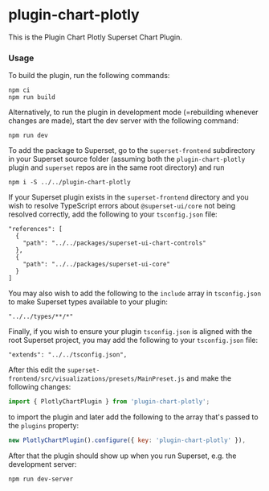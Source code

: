 # plugin-chart-plotly

This is the Plugin Chart Plotly Superset Chart Plugin.

### Usage

To build the plugin, run the following commands:

```
npm ci
npm run build
```

Alternatively, to run the plugin in development mode (=rebuilding whenever changes are made), start the dev server with the following command:

```
npm run dev
```

To add the package to Superset, go to the `superset-frontend` subdirectory in your Superset source folder (assuming both the `plugin-chart-plotly` plugin and `superset` repos are in the same root directory) and run
```
npm i -S ../../plugin-chart-plotly
```

If your Superset plugin exists in the `superset-frontend` directory and you wish to resolve TypeScript errors about `@superset-ui/core` not being resolved correctly, add the following to your `tsconfig.json` file:

```
"references": [
  {
    "path": "../../packages/superset-ui-chart-controls"
  },
  {
    "path": "../../packages/superset-ui-core"
  }
]
```

You may also wish to add the following to the `include` array in `tsconfig.json` to make Superset types available to your plugin:

```
"../../types/**/*"
```

Finally, if you wish to ensure your plugin `tsconfig.json` is aligned with the root Superset project, you may add the following to your `tsconfig.json` file:

```
"extends": "../../tsconfig.json",
```

After this edit the `superset-frontend/src/visualizations/presets/MainPreset.js` and make the following changes:

```js
import { PlotlyChartPlugin } from 'plugin-chart-plotly';
```

to import the plugin and later add the following to the array that's passed to the `plugins` property:
```js
new PlotlyChartPlugin().configure({ key: 'plugin-chart-plotly' }),
```

After that the plugin should show up when you run Superset, e.g. the development server:

```
npm run dev-server
```
